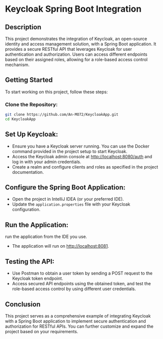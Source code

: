 # Keycloak Spring Boot Integration

## Description

This project demonstrates the integration of Keycloak, an open-source identity and access management solution, with a Spring Boot application. It provides a secure RESTful API that leverages Keycloak for user authentication and authorization. Users can access different endpoints based on their assigned roles, allowing for a role-based access control mechanism.

## Getting Started

To start working on this project, follow these steps:

### Clone the Repository:

```bash
git clone https://github.com/An-MO72/KeycloakApp.git
cd KeycloakApp
```
## Set Up Keycloak:

- Ensure you have a Keycloak server running. You can use the Docker command provided in the project setup to start Keycloak.
- Access the Keycloak admin console at [http://localhost:8080/auth](http://localhost:8080/auth) and log in with your admin credentials.
- Create a realm and configure clients and roles as specified in the project documentation.

## Configure the Spring Boot Application:

- Open the project in IntelliJ IDEA (or your preferred IDE).
- Update the `application.properties` file with your Keycloak configuration.

## Run the Application:

run the application from the IDE you use.

- The application will run on [http://localhost:8081](http://localhost:8081).

## Testing the API:

- Use Postman to obtain a user token by sending a POST request to the Keycloak token endpoint.
- Access secured API endpoints using the obtained token, and test the role-based access control by using different user credentials.

## Conclusion

This project serves as a comprehensive example of integrating Keycloak with a Spring Boot application to implement secure authentication and authorization for RESTful APIs. You can further customize and expand the project based on your requirements.

